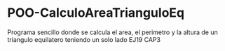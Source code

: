 # POO-CalculoAreaTrianguloEq
Programa sencillo donde se calcula el area, el perimetro y la altura de un triangulo equilatero teniendo un solo lado EJ19 CAP3
